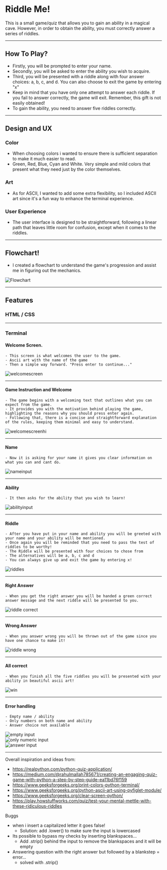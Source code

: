 # Riddle Me!
This is a small game/quiz that allows you to gain an ability in a magical cave. However, in order to obtain the ability, you must correctly answer a series of riddles.

---

## How To Play?
- Firstly, you will be prompted to enter your name.
- Secondly, you will be asked to enter the ability you wish to acquire.
- Third, you will be presented with a riddle along with four answer choices: a, b, c, and d. You can also choose to exit the game by entering "x"
- Keep in mind that you have only one attempt to answer each riddle. If you fail to answer correctly, the game will exit. Remember, this gift is not easily obtained!
- To gain the ability, you need to answer five riddles correctly.
---
## Design and UX
### Color 
- When choosing colors i wanted to ensure there is sufficient separation to make it much easier to read.
- Green, Red, Blue, Cyan and White. Very simple and mild colors that present what they need just by the color themselves.

### Art
- As for ASCII, I wanted to add some extra flexibility, so I included ASCII art since it's a fun way to enhance the terminal experience.

### User Experience
- The user interface is designed to be straightforward, following a linear path that leaves little room for confusion, except when it comes to the riddles.
---
## Flowchart! 
- I created a flowchart to understand the game's progression and assist me in figuring out the mechanics.

![Flowchart](assets/readme/flowchart.png)

---

## Features
### HTML / CSS

---

### Terminal

#### Welcome Screen.
    - This screen is what welcomes the user to the game.
    - Ascii art with the name of the game 
    - Then a simple way forward. "Press enter to continue..."

![welcomescreen](assets/readme/rmw.png)

---

 #### Game Instruction and Welcome
    - The game begins with a welcoming text that outlines what you can expect from the game.
    - It provides you with the motivation behind playing the game, highlighting the reasons why you should press enter again.
    - Following that, there is a concise and straightforward explanation of the rules, keeping them minimal and easy to understand.

 ![welcomescreenhi](assets/readme/wshi.png)

---

#### Name 
    - Now it is asking for your name it gives you clear information on what you can and cant do.

![nameinput](assets/readme/nameinput.png)

---

#### Ability
    - It then asks for the ability that you wish to learn!

  ![abilityinput](assets/readme/abilityinput.png)

---

#### Riddle
    - After you have put in your name and ability you will be greeted with your name and your ability will be mentioned.
    - Once again you will be reminded that you need to pass the test of riddles to be worthy!
    - The Riddle will be presented with four choices to chose from
    - The alternatives will be a, b, c and d
    - You can always give up and exit the game by entering x!

![riddles](assets/readme/riddles.png)

---

#### Right Answer
    - When you get the right answer you will be handed a green correct answer message and the next riddle will be presented to you.

![riddle correct](assets/readme/riddlecorrect.png)

---

#### Wrong Answer
    - When you answer wrong you will be thrown out of the game since you have one chance to make it!

![riddle wrong](assets/readme/riddlewrong.png)

---

#### All correct
    - When you finish all the five riddles you will be presented with your ability in beautiful ascii art!

![win](assets/readme/win.png)

---

#### Error handling
    - Empty name / ability
    - Only numbers on both name and ability
    - Answer choice not available
![empty input](assets/readme/empty.png) \
![only numeric input](assets/readme/numbers.png) \
![answer input](assets/readme/answerinput.png)

---

Overall inspiration and ideas from:
 - https://realpython.com/python-quiz-application/
 - https://medium.com/@rahulmallah785671/creating-an-engaging-quiz-game-with-python-a-step-by-step-guide-ea11bd76f159
 - https://www.geeksforgeeks.org/print-colors-python-terminal/
 - https://www.geeksforgeeks.org/python-ascii-art-using-pyfiglet-module/
 - https://www.geeksforgeeks.org/clear-screen-python/
 - https://play.howstuffworks.com/quiz/test-your-mental-mettle-with-these-ridiculous-riddles

 Buggs
  - when i insert a capitalized letter it goes false!
    - Solution: add .lower() to make sure the input is lowercased
  - Its possible to bypass my checks by inserting blankspaces...
    - Add .strip() behind the input to remove the blankspaces and it will be empty
  - Answering question with the right answer but followed by a blankstep = error...
    - solved with .strip()


